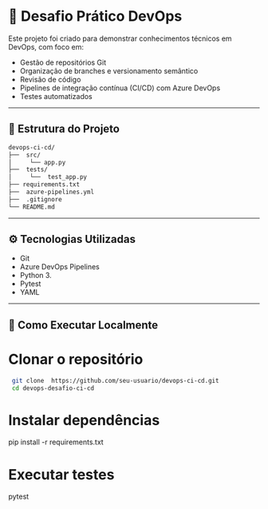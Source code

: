  #  🚀  Desafio Prático  DevOps
 
 Este projeto  foi  criado  para demonstrar  conhecimentos  técnicos  em DevOps,  com  foco  em:

 -  Gestão  de repositórios  Git
 -  Organização de  branches  e  versionamento semântico
 -  Revisão  de código
 -  Pipelines  de integração  contínua  (CI/CD)  com Azure  DevOps
 -  Testes automatizados
 
 ---
 
##  📁  Estrutura  do Projeto

```bash
devops-ci-cd/
├──  src/
│     └── app.py
├──  tests/
│     └──  test_app.py
├── requirements.txt
├──  azure-pipelines.yml
├──  .gitignore
└── README.md
```
---

##  ⚙️ Tecnologias  Utilizadas

- Git
-  Azure DevOps Pipelines
-  Python  3.
-  Pytest
-  YAML

---

## 🧪  Como  Executar  Localmente

#  Clonar o  repositório
```bash
 git clone  https://github.com/seu-usuario/devops-ci-cd.git
 cd devops-desafio-ci-cd
 ```

#  Instalar  dependências
pip install  -r  requirements.txt

#  Executar  testes
pytest

